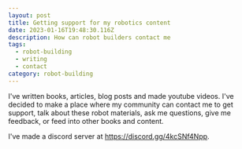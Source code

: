 ```yaml
---
layout: post
title: Getting support for my robotics content
date: 2023-01-16T19:48:30.116Z
description: How can robot builders contact me
tags:
  - robot-building
  - writing
  - contact
category: robot-building
---
```

I've written books, articles, blog posts and made youtube videos. I've decided to make a place where my community can contact me to get support, talk about these robot materials, ask me questions, give me feedback, or feed into other books and content.

I've made a discord server at https://discord.gg/4kcSNf4Npp.